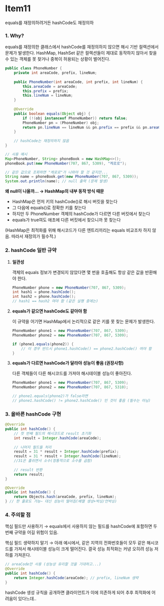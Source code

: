 # Item11

<aside>

equals를 재정의하려거든 hashCode도 재정의하

</aside>

### 1. Why?

equals를 재정의한 클래스에서 hashCode를 재정의하지 않으면 해시 기반 컬렉션에서 문제가 발생한다. HashMap, HashSet 같은 컬렉션들이 제대로 동작하지 않아서 찾을 수 있는 객체를 못 찾거나 중복이 허용되는 상황이 벌어진다.

```java
public class PhoneNumber {
    private int areaCode, prefix, lineNum;
    
    public PhoneNumber(int areaCode, int prefix, int lineNum) {
        this.areaCode = areaCode;
        this.prefix = prefix;
        this.lineNum = lineNum;
    }
    
    @Override
    public boolean equals(Object obj) {
        if (!(obj instanceof PhoneNumber)) return false;
        PhoneNumber pn = (PhoneNumber) obj;
        return pn.lineNum == lineNum && pn.prefix == prefix && pn.areaCode == areaCode;
    }
    
    // hashCode는 재정의하지 않음
}

// 사용 예시
Map<PhoneNumber, String> phoneBook = new HashMap<>();
phoneBook.put(new PhoneNumber(707, 867, 5309), "케로로");

// 같은 값으로 조회하면 "케로로"가 나와야 할 것 같지만...
String name = phoneBook.get(new PhoneNumber(707, 867, 5309));
System.out.println(name); // null 출력 (문제 발생)
```

**왜 null이 나올까… → HashMap의 내부 동작 방식 때문**

- HashMap은 먼저 키의 hashCode()로 해시 버킷을 찾는다
- 그 다음에 equals()로 정확한 키를 찾는다
- 하지만 두 PhoneNumber 객체의 hashCode가 다르면 다른 버킷에서 찾는다
- equals가 true여도 애초에 다른 버킷에서 찾으니까 못 찾는다

(HashMap은 최적화를 위해 해시코드가 다른 엔트리끼리는 equals 비교조차 하지 않음. 따라서 재정의가 필수적.)

### 2. hashCode 일반 규약

1. **일관성**

   객체의 equals 정보가 변경되지 않았다면 몇 번을 호출해도 항상 같은 값을 반환해야 한다.

    ```java
    PhoneNumber phone = new PhoneNumber(707, 867, 5309);
    int hash1 = phone.hashCode();
    int hash2 = phone.hashCode();
    // hash1 == hash2 여야 함 (같은 실행 중에는)
    ```

2. **equals가 같으면 hashCode도 같아야 함**

   이 규약을 어기면 HashMap에서 논리적으로 같은 키를 못 찾는 문제가 발생한다.

    ```java
    PhoneNumber phone1 = new PhoneNumber(707, 867, 5309);
    PhoneNumber phone2 = new PhoneNumber(707, 867, 5309);
    
    if (phone1.equals(phone2)) {
        // 이 경우 반드시 phone1.hashCode() == phone2.hashCode() 여야 함
    }
    ```

3. **equals가 다르면 hashCode가 달라야 성능이 좋음 (권장사항)**

   다른 객체들이 다른 해시코드를 가져야 해시테이블 성능이 좋아진다.

    ```java
    PhoneNumber phone1 = new PhoneNumber(707, 867, 5309);
    PhoneNumber phone2 = new PhoneNumber(707, 867, 5310);
    
    // phone1.equals(phone2)가 false라면
    // phone1.hashCode() != phone2.hashCode() 인 것이 좋음 (필수는 아님)
    ```


### 3. 올바른 hashCode 구현

```java
@Override
public int hashCode() {
    // 첫 번째 필드의 해시코드로 result 초기화
    int result = Integer.hashCode(areaCode);
    
    // 나머지 필드들 처리
    result = 31 * result + Integer.hashCode(prefix);
    result = 31 * result + Integer.hashCode(lineNum);
    //31은 홀쉬면서 소수(정통적으로 소수를 곱함) 
    
    // result 반환
    return result;
}
```

```java
@Override
public int hashCode() {
    return Objects.hash(areaCode, prefix, lineNum);
} // 한 줄로도 가능~ 대신 성능이 떨어짐(배열 생성+박싱/언박싱)
```

### 4. 주의할 점

핵심 필드만 사용하기 → equals에서 사용하지 않는 필드를 hashCode에 포함하면 두 번째 규약을 어길 위험이 있음.

핵심 필드 생략하지 말기 → 아래 예시에서, 같은 지역의 전화번호들이 모두 같은 해시코드를 가져서 해시테이블 성능이 크게 떨어진다. 결국 성능 최적화는 커녕 오히려 성능 저하를 가져온다.

```java
// areaCode만 사용 (성능상 유리할 것을 기대하고...)
@Override
public int hashCode() {
    return Integer.hashCode(areaCode); // prefix, lineNum 생략
}
```

hashCode 생성 규칙을 공개하면 클라이언트가 이에 의존하게 되어 추후 최적화에 어려움이 있다느데..